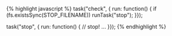 {% highlight javascript %}
task("check", { run: function() {
  if (fs.existsSync(STOP_FILENAME)) runTask("stop");
}});

task("stop", { run: function() {
  // stop! ...
}});
{% endhighlight %}
